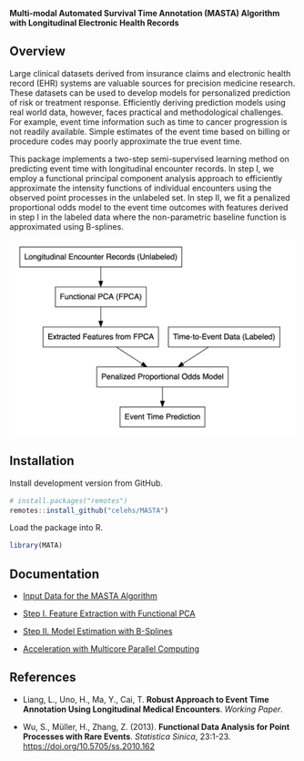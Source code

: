 __Multi-modal Automated Survival Time Annotation (MASTA) Algorithm with Longitudinal Electronic Health Records__

## Overview

Large clinical datasets derived from insurance claims and electronic
health record (EHR) systems are valuable sources for precision medicine
research. These datasets can be used to develop models for personalized
prediction of risk or treatment response. Efficiently deriving
prediction models using real world data, however, faces practical and
methodological challenges. For example, event time information such as
time to cancer progression is not readily available. Simple estimates of
the event time based on billing or procedure codes may poorly
approximate the true event time.

This package implements a two-step semi-supervised learning method on
predicting event time with longitudinal encounter records. In
step I, we employ a functional principal component analysis approach to
efficiently approximate the intensity functions of individual encounters
using the observed point processes in the unlabeled set. In step II, we
fit a penalized proportional odds model to the event time outcomes with
features derived in step I in the labeled data where the non-parametric
baseline function is approximated using B-splines.

![](https://github.com/celehs/MASTA/raw/master/flowchart/flowchart.png)

## Installation

Install development version from GitHub.

``` r
# install.packages("remotes")
remotes::install_github("celehs/MASTA")
```

Load the package into R.

``` r
library(MATA)
```

## Documentation

- [Input Data for the MASTA Algorithm](https://celehs.github.io/MASTA/articles/data.html)

- [Step I. Feature Extraction with Functional PCA](https://celehs.github.io/MASTA/articles/step1.html)

- [Step II. Model Estimation with B-Splines](https://celehs.github.io/MASTA/articles/step2.html)

- [Acceleration with Multicore Parallel Computing](https://celehs.github.io/MASTA/articles/multicore.html)

## References

- Liang, L., Uno, H., Ma, Y., Cai, T. __Robust Approach to Event Time Annotation Using Longitudinal Medical Encounters__. _Working Paper_.

- Wu, S., Müller, H., Zhang, Z. (2013). __Functional Data Analysis for Point Processes with Rare Events__. _Statistica Sinica_, 23:1-23. <https://doi.org/10.5705/ss.2010.162>
